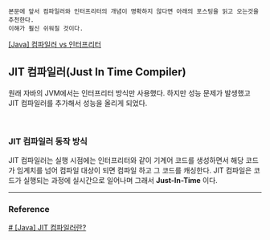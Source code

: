 
```
본문에 앞서 컴파일러와 인터프리터의 개념이 명확하지 않다면 아래의 포스팅을 읽고 오는것을 추천한다.
이해가 훨신 쉬워질 것이다.
```
[[Java] 컴파일러 vs 인터프리터]([Java]%20컴파일러%20vs%20인터프리터.md)

## JIT 컴파일러(Just In Time Compiler)

원래 자바의 JVM에서는 인터프리터 방식만 사용했다. 하지만 성능 문제가 발생했고 JIT 컴파일러를 추가해서 성능을 올리게 되었다.

<br>

### JIT 컴파일러 동작 방식
JIT 컴파일러는 실행 시점에는 인터프리터와 같이 기계어 코드를 생성하면서 해당 코드가 임계치를 넘어 컴파일 대상이 되면 컴파일 하고 그 코드를 캐싱한다. JIT 컴파일은 코드가 실행되는 과정에 실시간으로 일어나며 그래서 **Just-In-Time** 이다. 




---

### Reference

[# [Java] JIT 컴파일러란?](https://hyeinisfree.tistory.com/26)  
